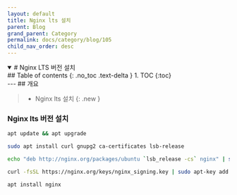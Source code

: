 ```yaml
---
layout: default
title: Nginx lts 설치
parent: Blog
grand_parent: Category
permalink: docs/category/blog/105
child_nav_order: desc
---
```

<details open markdown="block">
  <summary>
    # Nginx LTS 버전 설치
  </summary>
  ## Table of contents
  {: .no_toc .text-delta }
1. TOC
{:toc}
</details>
---
## 개요

> - Nginx lts 설치
{: .new }

### Nginx lts 버전 설치

```bash
apt update && apt upgrade
```

```bash
sudo apt install curl gnupg2 ca-certificates lsb-release
```

```bash
echo "deb http://nginx.org/packages/ubuntu `lsb_release -cs` nginx" | sudo tee /etc/apt/sources.list.d/nginx.list
```

```bash
curl -fsSL https://nginx.org/keys/nginx_signing.key | sudo apt-key add -
```

```bash
apt install nginx
```
